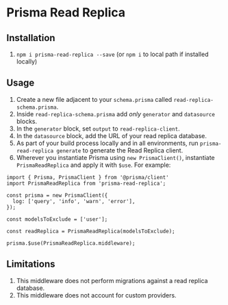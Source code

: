 # Prisma Read Replica

## Installation

1. `npm i prisma-read-replica --save` (or `npm i` to local path if installed locally)

## Usage

1. Create a new file adjacent to your `schema.prisma` called `read-replica-schema.prisma`.
2. Inside `read-replica-schema.prisma` add _only_ `generator` and `datasource` blocks.
3. In the `generator` block, set `output` to `read-replica-client`.
4. In the `datasource` block, add the URL of your read replica database.
5. As part of your build process locally and in all environments, run `prisma-read-replica generate` to generate the Read Replica client.
6. Wherever you instantiate Prisma using `new PrismaClient()`, instantiate `PrismaReadReplica` and apply it with `$use`. For example:

```
import { Prisma, PrismaClient } from '@prisma/client'
import PrismaReadReplica from 'prisma-read-replica';

const prisma = new PrismaClient({
  log: ['query', 'info', 'warn', 'error'],
});

const modelsToExclude = ['user'];

const readReplica = PrismaReadReplica(modelsToExclude);

prisma.$use(PrismaReadReplica.middleware);
```

## Limitations

1. This middleware does not perform migrations against a read replica database.
2. This middleware does not account for custom providers.
